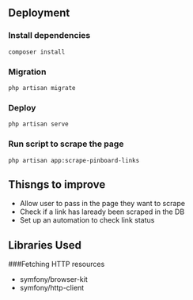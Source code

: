 ## Deployment 

### Install dependencies
```
composer install
```

### Migration
```
php artisan migrate
```

### Deploy
```
php artisan serve
```

### Run script to scrape the page
```
php artisan app:scrape-pinboard-links
```

## Thisngs to improve
* Allow user to pass in the page they want to scrape
* Check if a link has laready been scraped in the DB
* Set up an automation to check link status

## Libraries Used
###Fetching HTTP resources 
* symfony/browser-kit
* symfony/http-client
